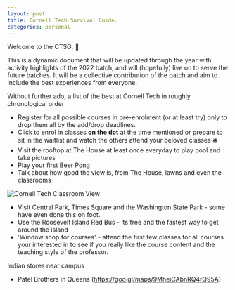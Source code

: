 ```yaml
---
layout: post
title: Cornell Tech Survival Guide.
categories: personal
---
```


Welcome to the CTSG. 🚀

This is a dynamic document that will be updated through the year with activity highlights of the 2022 batch, and will (hopefully) live on to serve the future batches. It will be a collective contribution of the batch and aim to include the best experiences from everyone.

Without further ado, a list of the best at Cornell Tech in roughly chronological order 

- Register for all possible courses in pre-enrolment (or at least try) only to drop them all by the add/drop deadlines.
- Click to enrol in classes **on the dot** at the time mentioned or prepare to sit in the waitlist and watch the others attend your beloved classes 🛎
- Visit the rooftop at The House at least once everyday to play pool and take pictures
- Play your first Beer Pong
- Talk about how good the view is, from The House, lawns and even the classrooms

![Cornell Tech Classroom View](../../images/cornell-tech-classroom-view.jpeg)

- Visit Central Park, Times Square and the Washington State Park - some have even done this on foot.
- Use the Roosevelt Island Red Bus - its free and the fastest way to get around the island
- 'Window shop for courses' - attend the first few classes for all courses your interested in to see if you really like the course content and the teaching style of the professor.

Indian stores near campus
- Patel Brothers in Queens (https://goo.gl/maps/9MheiCAbnRQ4rQ95A)

